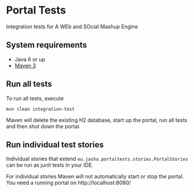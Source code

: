 # Portal Tests
Integration tests for A WEb and SOcial Mashup Engine

## System requirements
  * Java 6 or up
  * [Maven 3](http://maven.apache.org)

## Run all tests
To run all tests, execute

    mvn clean integration-test

Maven will delete the existing H2 database, start up the portal, run all tests and then shut down the portal.

## Run individual test stories

Individual stories that extend `eu.jasha.portaltests.stories.PortalStories` can be run as junit tests in your IDE.

For individual stories Maven will not automatically start or stop the portal. You need a running portal on http://localhost:8080/